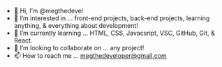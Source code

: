 - 👋 Hi, I’m @megthedevel
- 👀 I’m interested in ... front-end projects, back-end projects, learning anything, & everything about development!
- 🌱 I’m currently learning ... HTML, CSS, Javacsript, VSC, GitHub, Git, & React. 
- 💞️ I’m looking to collaborate on ... any project!
- 📫 How to reach me ... megthedeveloper@gmail.com

<!---
megthedevel/megthedevel is a ✨ special ✨ repository because its `README.md` (this file) appears on your GitHub profile.
You can click the Preview link to take a look at your changes.
--->
